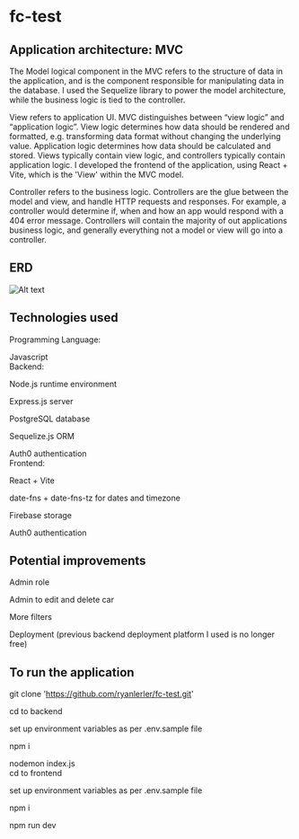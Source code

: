 # fc-test

## Application architecture: MVC

The Model logical component in the MVC refers to the structure of data in the application, and is the component responsible for manipulating data in the database. I used the Sequelize library to power the model architecture, while the business logic is tied to the controller.

View refers to application UI. MVC distinguishes between “view logic” and “application logic”. View logic determines how data should be rendered and formatted, e.g. transforming data format without changing the underlying value. Application logic determines how data should be calculated and stored. Views typically contain view logic, and controllers typically contain application logic. I developed the frontend of the application, using React + Vite, which is the 'View' within the MVC model.

Controller refers to the business logic. Controllers are the glue between the model and view, and handle HTTP requests and responses. For example, a controller would determine if, when and how an app would respond with a 404 error message. Controllers will contain the majority of out applications business logic, and generally everything not a model or view will go into a controller.

## ERD

![Alt text](https://github.com/ryanlerler/fc-test/blob/main/drawSQL-image-export-2024-07-10.png)

## Technologies used

Programming Language:

Javascript
<br>
Backend:

Node.js runtime environment

Express.js server

PostgreSQL database

Sequelize.js ORM

Auth0 authentication
<br>
Frontend:

React + Vite

date-fns + date-fns-tz for dates and timezone

Firebase storage

Auth0 authentication

## Potential improvements

Admin role

Admin to edit and delete car

More filters

Deployment (previous backend deployment platform I used is no longer free)

## To run the application

git clone 'https://github.com/ryanlerler/fc-test.git'

cd to backend

set up environment variables as per .env.sample file

npm i

nodemon index.js
<br>
cd to frontend

set up environment variables as per .env.sample file

npm i

npm run dev
